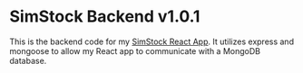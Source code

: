 # SimStock Backend v1.0.1

This is the backend code for my [SimStock React App](https://github.com/macro6461/sim-stock). It utilizes express and mongoose to allow my React app to communicate with a MongoDB database.

